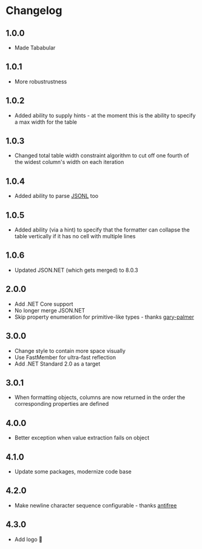 ﻿# Changelog

## 1.0.0
* Made Tababular

## 1.0.1
* More robustrustness

## 1.0.2
* Added ability to supply hints - at the moment this is the ability to specify a max width for the table

## 1.0.3
* Changed total table width constraint algorithm to cut off one fourth of the widest column's width on each iteration

## 1.0.4
* Added ability to parse [JSONL](http://jsonlines.org/) too

## 1.0.5
* Added ability (via a hint) to specify that the formatter can collapse the table vertically if it has no cell with multiple lines

## 1.0.6
* Updated JSON.NET (which gets merged) to 8.0.3

## 2.0.0
* Add .NET Core support
* No longer merge JSON.NET
* Skip property enumeration for primitive-like types - thanks [gary-palmer]

## 3.0.0
* Change style to contain more space visually
* Use FastMember for ultra-fast reflection
* Add .NET Standard 2.0 as a target

## 3.0.1
* When formatting objects, columns are now returned in the order the corresponding properties are defined

## 4.0.0
* Better exception when value extraction fails on object

## 4.1.0
* Update some packages, modernize code base

## 4.2.0
* Make newline character sequence configurable - thanks [antifree]

## 4.3.0
* Add logo 🤩

[antifree]: https://github.com/antifree
[gary-palmer]: https://github.com/gary-palmer
